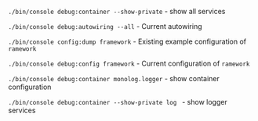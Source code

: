 ``./bin/console debug:container --show-private`` - show all services 

``./bin/console debug:autowiring --all`` - Current autowiring

``./bin/console config:dump framework`` - Existing example configuration of `ramework`

``./bin/console debug:config framework`` - Current configuration of `ramework`

`` ./bin/console debug:container monolog.logger `` - show container configuration

``./bin/console debug:container --show-private log `` - show logger services
